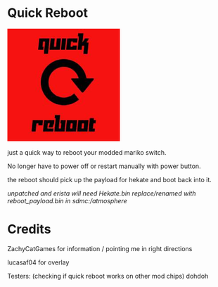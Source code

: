 # Quick Reboot
![Icon](https://github.com/eradicatinglove/Quick-Reboot/blob/main/icon.jpg)


just a quick way to reboot your modded mariko switch.

No longer have to power off or restart manually with power button. 

the reboot should pick up the payload for hekate and boot back into it. 

*unpatched and erista will need Hekate.bin replace/renamed with reboot_payload.bin in sdmc:/atmosphere*

# Credits

ZachyCatGames for information / pointing me in right directions

lucasaf04 for overlay

Testers: (checking if quick reboot works on other mod chips)
dohdoh
